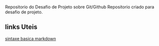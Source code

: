 Repositorio do Desafio de Projeto sobre Git/Github
Repositorio criado para desafio de projeto.

## links Uteis
[sintaxe basica markdown](https://www.markdownguide.org/basic-syntax/)
